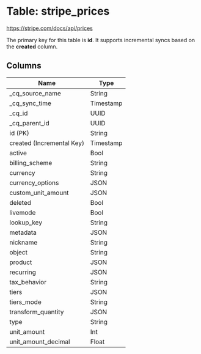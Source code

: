 # Table: stripe_prices

https://stripe.com/docs/api/prices

The primary key for this table is **id**.
It supports incremental syncs based on the **created** column.

## Columns

| Name          | Type          |
| ------------- | ------------- |
|_cq_source_name|String|
|_cq_sync_time|Timestamp|
|_cq_id|UUID|
|_cq_parent_id|UUID|
|id (PK)|String|
|created (Incremental Key)|Timestamp|
|active|Bool|
|billing_scheme|String|
|currency|String|
|currency_options|JSON|
|custom_unit_amount|JSON|
|deleted|Bool|
|livemode|Bool|
|lookup_key|String|
|metadata|JSON|
|nickname|String|
|object|String|
|product|JSON|
|recurring|JSON|
|tax_behavior|String|
|tiers|JSON|
|tiers_mode|String|
|transform_quantity|JSON|
|type|String|
|unit_amount|Int|
|unit_amount_decimal|Float|